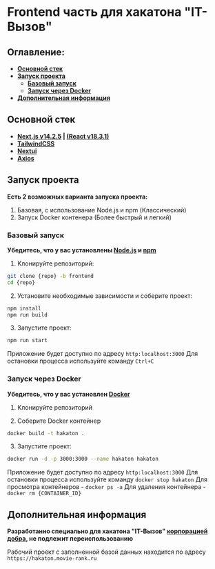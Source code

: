 # Frontend часть для хакатона "IT-Вызов"

## Оглавление:

- **[Основной стек](#основной-стек)**
- **[Запуск проекта](#запуск-проекта)**
  - **[Базовый запуск](#базовый-запуск)**
  - **[Запуск через Docker](#запуск-через-docker)**
- **[Дополнительная информация](#дополнительная-информация)**

## Основной стек

- **[Next.js v14.2.5](https://nextjs.org/) | [(React v18.3.1)](https://react.dev/)**
- **[TailwindCSS](https://tailwindcss.com/)**
- **[Nextui](https://nextui.org/)**
- **[Axios](https://axios-http.com/)**

## Запуск проекта

**Есть 2 возможных варианта запуска проекта:**

1. Базовая, с использование Node.js и npm (Классический)
2. Запуск Docker контенера (Более быстрый и легкий)

### Базовый запуск

**Убедитесь, что у вас установлены [Node.js](https://nodejs.org) и [npm](https://www.npmjs.com/)**

1.  Клонируйте репозиторий:

```sh
git clone {repo} -b frontend
cd {repo}
```

2.  Установите необходимые зависимости и соберите проект:

```sh
npm install
npm run build
```

3.  Запустите проект:

```sh
npm run start
```

Приложение будет доступно по адресу `http:localhost:3000`
Для остановки процесса используйте команду `Ctrl+C`

### Запуск через Docker

**Убедитесь, что у вас установлен [Docker](https://www.docker.com/)**

1. Клонируйте репозиторий

2. Соберите Docker контейнер
	
```sh
docker build -t hakaton .
```

3. Запустите проект:

```sh
docker run -d -p 3000:3000 --name hakaton hakaton
```

Приложение будет доступно по адресу `http:localhost:3000`
Для остановки процесса используйте команду `docker stop hakaton`
Для просмотра контейнеров - `docker ps -a`
Для удаления контейнера - `docker rm {CONTAINER_ID}`

## Дополнительная информация
**Разработанно специально для хакатона "IT-Вызов" [корпорацией добра](https://youtu.be/dQw4w9WgXcQ?si=bASYzy9cOjwbunOy), не подлежит переиспользованию**

Рабочий проект с заполненной базой данных находится по адресу `https://hakaton.movie-rank.ru`
